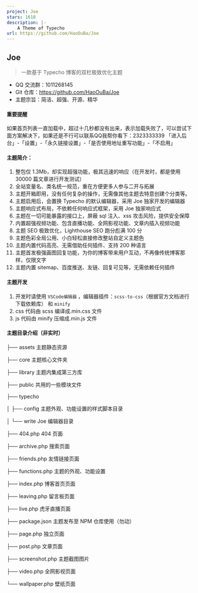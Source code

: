 ```yaml
---
project: Joe
stars: 1618
description: |-
    A Theme of Typecho
url: https://github.com/HaoOuBa/Joe
---
```


## Joe

> 一款基于 Typecho 博客的双栏极致优化主题

- QQ 交流群：1011268145
- Git 仓库：https://github.com/HaoOuBa/Joe
- 主题宗旨：简洁、超强、开源、精华

#### 重要提醒

如果首页列表一直加载中，超过十几秒都没有出来，表示加载失败了，可以尝试下面方案解决下，如果还是不行可以联系QQ我帮你看下：2323333339
「进入后台」-「设置」-「永久链接设置」-「是否使用地址重写功能」-「不启用」

#### 主题简介：

1. 整包仅 1.3Mb，却实现超强功能，极其迅速的响应（在开发时，都是使用 30000 篇文章进行开发测试）
2. 全站变量名、类名统一规范，重在方便更多人参与二开与拓展
3. 主题开箱即用，没有任何复杂的操作，无需像其他主题去特意创建个分类等。
4. 主题启用后，会置换 Typecho 的默认编辑器，采用 Joe 独家开发的编辑器
5. 主题响应式布局，不依赖任何响应式框架，采用 Joe 独家响应式
6. 主题在一切可能暴露的接口上，屏蔽 sql 注入、xss 攻击风险，提供安全保障
7. 内置超强视频功能、包含直播功能、全网影视功能、文章内插入视频功能
8. 主题 SEO 极致优化，Lighthouse SEO 跑分彪满 100 分
9. 主题色彩全局公用、小白轻松直接修改整站自定义主题色
10. 主题内置代码高亮、无需借助任何插件、支持 200 种语言
11. 主题首发极强画图回复功能，为你的博客带来用户互动，不再像传统博客那样，仅限文字
12. 主题内置 sitemap、百度推送、友链、回复可见等，无需依赖任何插件

#### 主题开发

1. 开发时请使用 `VSCode编辑器` ，编辑器插件：`scss-to-css`（根据官方文档进行下载依赖库） 和 `minify`
2. css 代码由 scss 编译成.min.css 文件
3. js 代码由 minify 压缩成.min.js 文件

#### 主题目录介绍（非实时）

├── assets 主题静态资源

├── core 主题核心文件夹

├── library 主题内集成第三方库

├── public 共用的一些模块文件

├── typecho

│ ├── config 主题外观、功能设置的样式脚本目录

│ └── write Joe 编辑器目录

├── 404.php 404 页面

├── archive.php 搜索页面

├── friends.php 友情链接页面

├── functions.php 主题的外观、功能设置

├── index.php 博客首页页面

├── leaving.php 留言板页面

├── live.php 虎牙直播页面

├── package.json 主题发布至 NPM 仓库使用（勿动）

├── page.php 独立页面

├── post.php 文章页面

├── screenshot.php 主题截图图片

├── video.php 全网影视页面

└── wallpaper.php 壁纸页面

